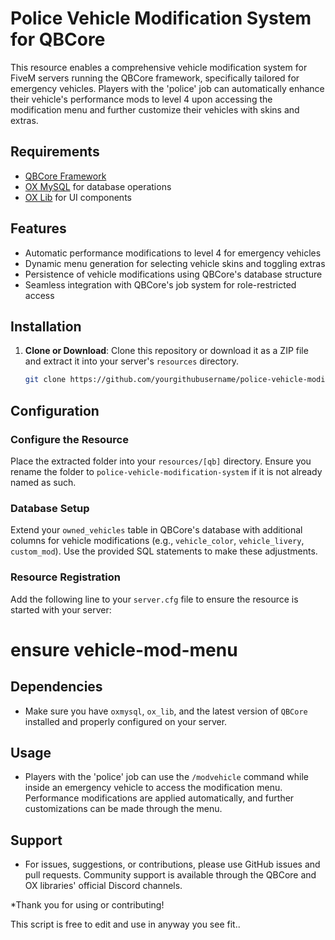 # Police Vehicle Modification System for QBCore

This resource enables a comprehensive vehicle modification system for FiveM servers running the QBCore framework, specifically tailored for emergency vehicles. Players with the 'police' job can automatically enhance their vehicle's performance mods to level 4 upon accessing the modification menu and further customize their vehicles with skins and extras.

## Requirements

- [QBCore Framework](https://github.com/qbcore-framework)
- [OX MySQL](https://github.com/overextended/oxmysql) for database operations
- [OX Lib](https://github.com/overextended/ox_lib) for UI components

## Features

- Automatic performance modifications to level 4 for emergency vehicles
- Dynamic menu generation for selecting vehicle skins and toggling extras
- Persistence of vehicle modifications using QBCore's database structure
- Seamless integration with QBCore's job system for role-restricted access

## Installation

1. **Clone or Download**: Clone this repository or download it as a ZIP file and extract it into your server's `resources` directory.
   
   ```bash
   git clone https://github.com/yourgithubusername/police-vehicle-modification-system.git

## Configuration

### Configure the Resource
Place the extracted folder into your `resources/[qb]` directory. Ensure you rename the folder to `police-vehicle-modification-system` if it is not already named as such.

### Database Setup
Extend your `owned_vehicles` table in QBCore's database with additional columns for vehicle modifications (e.g., `vehicle_color`, `vehicle_livery`, `custom_mod`). Use the provided SQL statements to make these adjustments.

### Resource Registration
Add the following line to your `server.cfg` file to ensure the resource is started with your server: 

# ensure vehicle-mod-menu

## Dependencies
- Make sure you have `oxmysql`, `ox_lib`, and the latest version of `QBCore` installed and properly configured on your server.

## Usage
- Players with the 'police' job can use the `/modvehicle` command while inside an emergency vehicle to access the modification menu. Performance modifications are applied automatically, and further customizations can be made through the menu.

## Support
- For issues, suggestions, or contributions, please use GitHub issues and pull requests. Community support is available through the QBCore and OX libraries' official Discord channels.

*Thank you for using or contributing!

This script is free to edit and use in anyway you see fit.. 


